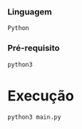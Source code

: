 ### Linguagem

```
Python
```

### Pré-requisito

```
python3
```

# Execução

```
python3 main.py
```
